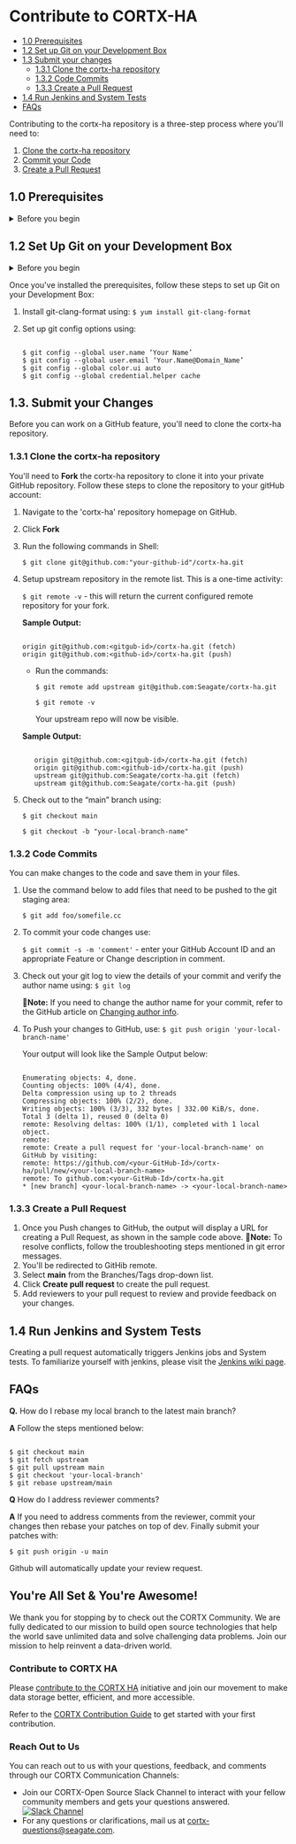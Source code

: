 # Contribute to CORTX-HA

- [1.0 Prerequisites](#10-Prerequisites)
- [1.2 Set up Git on your Development Box](#12-Set-Up-Git-on-your-Development-Box)
- [1.3 Submit your changes](#13-Submit-your-Changes)
   * [1.3.1 Clone the cortx-ha repository](#131-Clone-the-cortx-ha-repository)
   * [1.3.2 Code Commits](#132-Code-commits)
   * [1.3.3 Create a Pull Request](#133-Create-a-Pull-Request)
- [1.4 Run Jenkins and System Tests](#14-Run-Jenkins-and-System-Tests)
- [FAQs](FAQs)

Contributing to the cortx-ha repository is a three-step process where you'll need to:

1. [Clone the cortx-ha repository](#131-Clone-the-cortx-ha-repository)
2. [Commit your Code](#132-Code-commits)
3. [Create a Pull Request](#133-Create-a-Pull-Request)

## 1.0 Prerequisites

<details>
  <summary>Before you begin</summary>
    <p>

Before you set up your GitHub, you'll need to
1. Generate the SSH key on your development box using:

    ```shell

    $ ssh-keygen -o -t rsa 
    ```
2. Add the SSH key to your GitHub Account:
   1. Copy the public key: `id_rsa.pub`. By default, your public key is located at `/root/.ssh/id_rsa.pub`
   2. Navigate to [GitHub SSH key settings](https://github.com/settings/keys) on your GitHub account.

      :page_with_curl:**Note:** Ensure that you've set your Seagate Email ID as the Primary Email Address associated with your GitHub Account. SSO will not work if you do not set  your Seagate Email ID as your Primary Email Address.

   3. Paste the SSH key you generated in Step 1 and select *Enable SSO*.
   4. Click **Authorize** to authorize SSO for your SSH key.
   5. [Create a Personal Access Token or PAT](https://help.github.com/en/github/authenticating-to-github/creating-a-personal-access-token).

    :page_with_curl:**Note:** Ensure that you have enabled SSO for your PAT.

   </p>
    </details>

## 1.2 Set Up Git on your Development Box

<details>
  <summary>Before you begin</summary>
    <p>

1. Update Git to the latest version. If you're on an older version, you'll see errors in your commit hooks that look like this:

    `$ git commit`

    ```shell

    git: 'interpret-trailers' is not a git command.
    See 'git --help'
    cannot insert change-id line in .git/COMMIT_EDITMSG
    ```

2. Install Fix for CentOS 7.x by using:

   `$ yum remove git`

    Download the [RPM file from here](https://packages.endpoint.com/rhel/7/os/x86_64/endpoint-repo-1.7-1.x86_64.rpm) and run the following commands:

    ```shell
   
      $ yum -y install
      $ yum -y install git
     ```
 </p>
 </details>

Once you've installed the prerequisites, follow these steps to set up Git on your Development Box:

1. Install git-clang-format using: `$ yum install git-clang-format`

2. Set up git config options using:

   ```shell

   $ git config --global user.name ‘Your Name’
   $ git config --global user.email ‘Your.Name@Domain_Name’
   $ git config --global color.ui auto
   $ git config --global credential.helper cache
   ```
## 1.3. Submit your Changes

Before you can work on a GitHub feature, you'll need to clone the cortx-ha repository.

### 1.3.1 Clone the cortx-ha repository

You'll need to **Fork** the cortx-ha repository to clone it into your private GitHub repository. Follow these steps to clone the repository to your gitHub account:
1. Navigate to the 'cortx-ha' repository homepage on GitHub.
2. Click **Fork**
3. Run the following commands in Shell:

   `$ git clone git@github.com:"your-github-id"/cortx-ha.git`

4. Setup upstream repository in the remote list. This is a one-time activity:

   `$ git remote -v` - this will return the current configured remote repository for your fork.

   **Sample Output:**

      ```shell 

      origin git@github.com:<gitgub-id>/cortx-ha.git (fetch)
      origin git@github.com:<github-id>/cortx-ha.git (push)
      ```
   
   - Run the commands:
      
      `$ git remote add upstream git@github.com:Seagate/cortx-ha.git`
      
      `$ git remote -v`
      
      Your upstream repo will now be visible.

   **Sample Output:**

      ```shell
      
         origin git@github.com:<gitgub-id>/cortx-ha.git (fetch)
         origin git@github.com:<github-id>/cortx-ha.git (push)
         upstream git@github.com:Seagate/cortx-ha.git (fetch)
         upstream git@github.com:Seagate/cortx-ha.git (push)
      ```

5. Check out to the “main” branch using:

   `$ git checkout main`

   `$ git checkout -b "your-local-branch-name"`

### 1.3.2 Code Commits

You can make changes to the code and save them in your files.

1. Use the command below to add files that need to be pushed to the git staging area:

    `$ git add foo/somefile.cc`

2. To commit your code changes use:

   `$ git commit -s -m 'comment'` - enter your GitHub Account ID and an appropriate Feature or Change description in comment.


3. Check out your git log to view the details of your commit and verify the author name using: `$ git log`

    :page_with_curl:**Note:** If you need to change the author name for your commit, refer to the GitHub article on [Changing author info](https://docs.github.com/en/github/using-git/changing-author-info).

4. To Push your changes to GitHub, use: `$ git push origin 'your-local-branch-name'`

   Your output will look like the Sample Output below:

   ```shell

   Enumerating objects: 4, done.
   Counting objects: 100% (4/4), done.
   Delta compression using up to 2 threads
   Compressing objects: 100% (2/2), done.
   Writing objects: 100% (3/3), 332 bytes | 332.00 KiB/s, done.
   Total 3 (delta 1), reused 0 (delta 0)
   remote: Resolving deltas: 100% (1/1), completed with 1 local object.
   remote:
   remote: Create a pull request for 'your-local-branch-name' on GitHub by visiting:
   remote: https://github.com/<your-GitHub-Id>/cortx-ha/pull/new/<your-local-branch-name>
   remote: To github.com:<your-GitHub-Id>/cortx-ha.git
   * [new branch] <your-local-branch-name> -> <your-local-branch-name>
   ```

### 1.3.3 Create a Pull Request


1. Once you Push changes to GitHub, the output will display a URL for creating a Pull Request, as shown in the sample code above.
:page_with_curl:**Note:** To resolve conflicts, follow the troubleshooting steps mentioned in git error messages.
2. You'll be redirected to GitHib remote.
3. Select **main** from the Branches/Tags drop-down list.
4. Click **Create pull request** to create the pull request.
5. Add reviewers to your pull request to review and provide feedback on your changes.

## 1.4 Run Jenkins and System Tests

Creating a pull request automatically triggers Jenkins jobs and System tests. To familiarize yourself with jenkins, please visit the [Jenkins wiki page](https://en.wikipedia.org/wiki/Jenkins_(software)).

## FAQs

**Q.** How do I rebase my local branch to the latest main branch?

**A** Follow the steps mentioned below:

```shell

$ git checkout main
$ git fetch upstream
$ git pull upstream main
$ git checkout 'your-local-branch'
$ git rebase upstream/main
```

**Q** How do I address reviewer comments?

**A** If you need to address comments from the reviewer, commit your changes then rebase your patches on top of dev. Finally submit your patches with:

   `$ git push origin -u main`

Github will automatically update your review request.

## You're All Set & You're Awesome!

We thank you for stopping by to check out the CORTX Community. We are fully dedicated to our mission to build open source technologies that help the world save unlimited data and solve challenging data problems. Join our mission to help reinvent a data-driven world. 

### Contribute to CORTX HA

Please [contribute to the CORTX HA](https://github.com/Seagate/cortx/blob/main/doc/SuggestedContributions.md) initiative and join our movement to make data storage better, efficient, and more accessible. 

Refer to the [CORTX Contribution Guide](https://github.com/Seagate/cortx/blob/main/doc/CORTXContributionGuide.md) to get started with your first contribution.

### Reach Out to Us

You can reach out to us with your questions, feedback, and comments through our CORTX Communication Channels:

- Join our CORTX-Open Source Slack Channel to interact with your fellow community members and gets your questions answered. [![Slack Channel](https://img.shields.io/badge/chat-on%20Slack-blue)](https://join.slack.com/t/cortxcommunity/shared_invite/zt-femhm3zm-yiCs5V9NBxh89a_709FFXQ?)
- For any questions or clarifications, mail us at cortx-questions@seagate.com.
